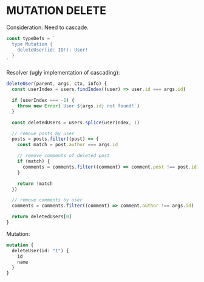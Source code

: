 # MUTATION DELETE

Consideration: Need to cascade.

```javascript
const typeDefs = `
  type Mutation {
    deleteUser(id: ID!): User!
  }
`
```

Resolver (ugly implementation of cascading):

```javascript
deleteUser(parent, args, ctx, info) {
  const userIndex = users.findIndex((user) => user.id === args.id)

  if (userIndex === -1) {
    throw new Error(`User ${args.id} not found!`)
  }

  const deletedUsers = users.splice(userIndex, 1)

  // remove posts by user
  posts = posts.filter((post) => {
    const match = post.author === args.id

    // remove comments of deleted post
    if (match) {
      comments = comments.filter((comment) => comment.post !== post.id)
    }

    return !match
  })

  // remove comments by user
  comments = comments.filter((comment) => comment.author !== args.id)

  return deletedUsers[0]
}
```

Mutation:

```graphql
mutation {
  deleteUser(id: "1") {
    id
    name
  }
}
```
